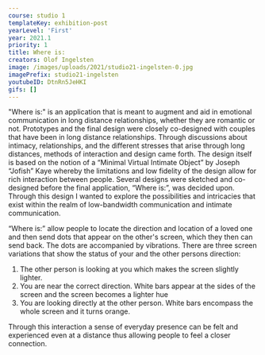 ```yaml
---
course: studio 1
templateKey: exhibition-post
yearLevel: 'First'
year: 2021.1
priority: 1
title: Where is:
creators: Olof Ingelsten
image: /images/uploads/2021/studio21-ingelsten-0.jpg
imagePrefix: studio21-ingelsten
youtubeID: DtnRn5JeHKI
gifs: []
---
```


"Where is:" is an application that is meant to augment and aid in emotional communication in long distance relationships, whether they are romantic or not. Prototypes and the final design were closely co-designed with couples that have been in long distance relationships. Through discussions about intimacy, relationships, and the different stresses that arise through long distances, methods of interaction and design came forth.
The design itself is based on the notion of a “Minimal Virtual Intimate Object” by Joseph “Jofish” Kaye whereby the limitations and low fidelity of the design allow for rich interaction between people. Several designs were sketched and co-designed before the final application, “Where is:”, was decided upon. Through this design I wanted to explore the possibilities and intricacies that exist within the realm of low-bandwidth communication and intimate communication.

“Where is:” allow people to locate the direction and location of a loved one and then send dots that appear on the other's screen, which they then can send back. The dots are accompanied by vibrations. There are three screen variations that show the status of your and the other persons direction:

1. The other person is looking at you which makes the screen slightly lighter.
2. You are near the correct direction. White bars appear at the sides of the screen and the
screen becomes a lighter hue
3. You are looking directly at the other person. White bars encompass the whole screen
and it turns orange.

Through this interaction a sense of everyday presence can be felt and experienced even at a distance thus allowing people to feel a closer connection.
